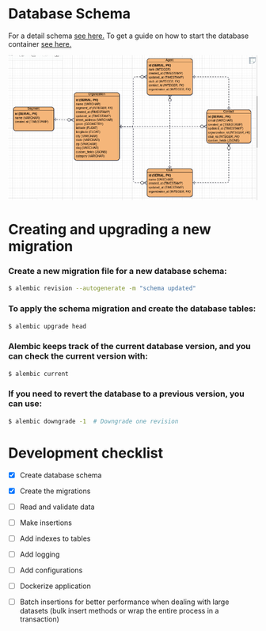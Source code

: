 # Database Schema

For a detail schema [see here.](docs/schema.md) To get a  guide on how to start the database container [see here.](docs/guide.md)

![database_schema](docs/database_schema.png)


# Creating and upgrading a new migration

### Create a new migration file for a new database schema:

```bash
$ alembic revision --autogenerate -m "schema updated"
```

### To apply the schema migration and create the database tables:

```bash
$ alembic upgrade head
```

### Alembic keeps track of the current database version, and you can check the current version with:

```bash
$ alembic current
```

### If you need to revert the database to a previous version, you can use:
```bash
$ alembic downgrade -1  # Downgrade one revision
```

# Development checklist

- [x] Create database schema  
- [x] Create the migrations  
- [ ] Read and validate data  
- [ ] Make insertions

- [ ] Add indexes to tables  
- [ ] Add logging  
- [ ] Add configurations  
- [ ] Dockerize application  
- [ ] Batch insertions for better performance when dealing with large datasets (bulk insert methods or wrap the entire process in a transaction)
